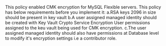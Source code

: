This policy enabled CMK encryption for MySQL Flexible servers.
This policy has below requirements before you implement it:
 a.RSA keys 2096 in size should be present in key vault
 b.A user assigned managed identity should be created with Key Vault Crypto Service Encryption User permissions assigned to the keu vault being used for CMK encryption.
 c.The user assigned managed identity should also have permissions at Database level to modify it's encryption settings i.e a contributor role.
